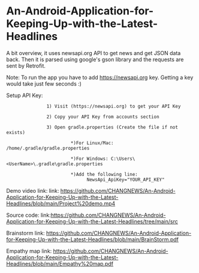 # An-Android-Application-for-Keeping-Up-with-the-Latest-Headlines


A bit overview, it uses newsapi.org API to get news and get JSON data back. Then it is parsed using google's gson library and the requests are sent by Retrofit.

Note: To run the app you have to add https://newsapi.org key. Getting a key would take just few seconds :)

Setup API Key:

                   1) Visit (https://newsapi.org) to get your API Key

                   2) Copy your API Key from accounts section

                   3) Open gradle.properties (Create the file if not exists)

                            *)For Linux/Mac: /home/.gradle/gradle.properties

                            *)For Windows: C:\Users\<UserName>\.gradle\gradle.properties

                            *)Add the following line:
                                  NewsApi_ApiKey="YOUR_API_KEY"
                                  
Demo video link:
       link: https://github.com/CHANGNEWS/An-Android-Application-for-Keeping-Up-with-the-Latest-Headlines/blob/main/Project%20demo.mp4
     
Source code:
       link:https://github.com/CHANGNEWS/An-Android-Application-for-Keeping-Up-with-the-Latest-Headlines/tree/main/src
      
Brainstorm link:
       https://github.com/CHANGNEWS/An-Android-Application-for-Keeping-Up-with-the-Latest-Headlines/blob/main/BrainStorm.pdf


Empathy map link:
       https://github.com/CHANGNEWS/An-Android-Application-for-Keeping-Up-with-the-Latest-Headlines/blob/main/Empathy%20map.pdf
